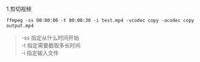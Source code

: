 1.剪切视频
``` Shell
ffmpeg -ss 00:00:00 -t 00:00:30 -i test.mp4 -vcodec copy -acodec copy output.mp4
```
> -ss 指定从什么时间开始  
> -t 指定需要截取多长时间  
> -i 指定输入文件  

